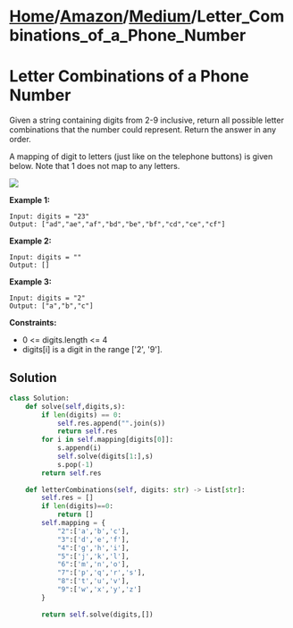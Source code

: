 # [Home](./../..)/[Amazon](./..)/[Medium](./)/Letter_Combinations_of_a_Phone_Number
<h1>Letter Combinations of a Phone Number</h1>

<p>
Given a string containing digits from 2-9 inclusive, return all possible letter combinations that the number could represent. Return the answer in any order.

A mapping of digit to letters (just like on the telephone buttons) is given below. Note that 1 does not map to any letters.

<img src="https://upload.wikimedia.org/wikipedia/commons/thumb/7/73/Telephone-keypad2.svg/200px-Telephone-keypad2.svg.png">

</p>

<b>Example 1:</b>

    Input: digits = "23"
    Output: ["ad","ae","af","bd","be","bf","cd","ce","cf"]
    
<b>Example 2:</b>

    Input: digits = ""
    Output: []
    
<b>Example 3:</b>

    Input: digits = "2"
    Output: ["a","b","c"]

<b>Constraints:</b>

- 0 <= digits.length <= 4
- digits[i] is a digit in the range ['2', '9'].

<h2>Solution</h2>

```python
class Solution:
    def solve(self,digits,s):
        if len(digits) == 0:
            self.res.append("".join(s))
            return self.res
        for i in self.mapping[digits[0]]:
            s.append(i)
            self.solve(digits[1:],s)
            s.pop(-1)
        return self.res
    
    def letterCombinations(self, digits: str) -> List[str]:
        self.res = []
        if len(digits)==0:
            return []
        self.mapping = {
            "2":['a','b','c'],
            "3":['d','e','f'],
            "4":['g','h','i'],
            "5":['j','k','l'],
            "6":['m','n','o'],
            "7":['p','q','r','s'],
            "8":['t','u','v'],
            "9":['w','x','y','z']
        }
        
        return self.solve(digits,[])
```
